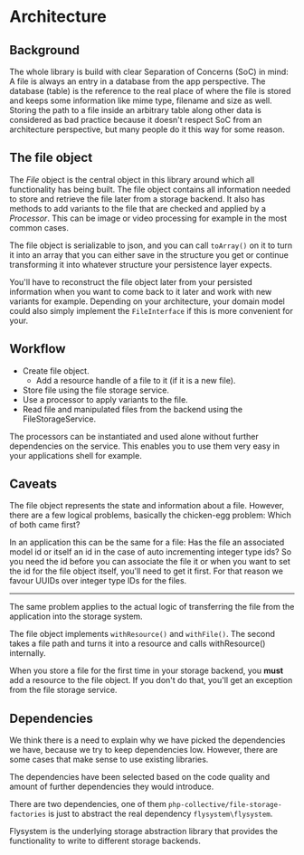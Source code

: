 # Architecture

## Background

The whole library is build with clear Separation of Concerns (SoC) in mind: A file is always an entry in a database from the app perspective. The database (table) is the reference to the real place of where the file is stored and keeps some information like mime type, filename and size as well. Storing the path to a file inside an arbitrary table along other data is considered as bad practice because it doesn't respect SoC from an architecture perspective, but many people do it this way for some reason.

## The file object

The *File* object is the central object in this library around which all functionality has being built. The file object contains all information needed to store and retrieve the file later from a storage backend. It also has methods to add variants to the file that are checked and applied by a *Processor*. This can be image or video processing for example in the most common cases.

The file object is serializable to json, and you can call `toArray()` on it to turn it into an array that you can either save in the structure you get or continue transforming it into whatever structure your persistence layer expects.

You'll have to reconstruct the file object later from your persisted information when you want to come back to it later and work with new variants for example. Depending on your architecture, your domain model could also simply implement the `FileInterface` if this is more convenient for your.

## Workflow

 * Create file object.
   * Add a resource handle of a file to it (if it is a new file).
 * Store file using the file storage service.
 * Use a processor to apply variants to the file.
 * Read file and manipulated files from the backend using the FileStorageService.

The processors can be instantiated and used alone without further dependencies on the service. This enables you to use them very easy in your applications shell for example.

## Caveats

The file object represents the state and information about a file. However, there are a few logical problems, basically the chicken-egg problem: Which of both came first?

In an application this can be the same for a file: Has the file an associated model id or itself an id in the case of auto incrementing integer type ids? So you need the id before you can associate the file it or when you want to set the id for the file object itself, you'll need to get it first. For that reason we favour UUIDs over integer type IDs for the files.

---

The same problem applies to the actual logic of transferring the file from the application into the storage system.

The file object implements `withResource()` and `withFile()`. The second takes a file path and turns it into a resource and calls withResource() internally.

When you store a file for the first time in your storage backend, you **must** add a resource to the file object. If you don't do that, you'll get an exception from the file storage service.

## Dependencies

We think there is a need to explain why we have picked the dependencies we have, because we try to keep dependencies low. However, there are some cases that make sense to use existing libraries.

The dependencies have been selected based on the code quality and amount of further dependencies they would introduce.

There are two dependencies, one of them `php-collective/file-storage-factories` is just to abstract the real dependency `flysystem\flysystem`.

Flysystem is the underlying storage abstraction library that provides the functionality to write to different storage backends.
